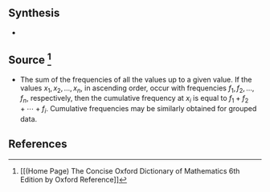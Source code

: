 ## Synthesis
- 
## Source [^1]
- The sum of the frequencies of all the values up to a given value. If the values $x_1, x_2, ..., x_n$, in ascending order, occur with frequencies $f_1, f_2, ...,f_n$, respectively, then the cumulative frequency at $x_i$ is equal to $f_1 + f_2 + \cdots + f_i$. Cumulative frequencies may be similarly obtained for grouped data. 
## References

[^1]: [[(Home Page) The Concise Oxford Dictionary of Mathematics 6th Edition by Oxford Reference]]